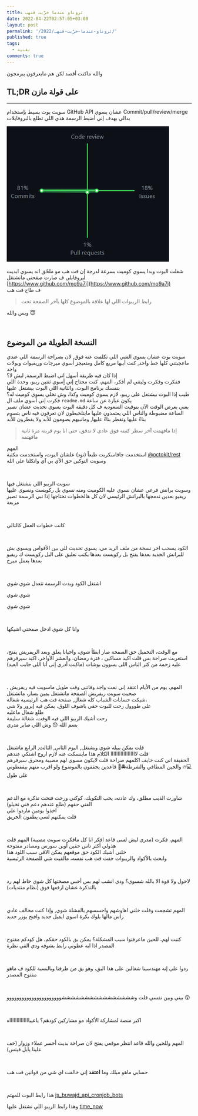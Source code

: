```yaml
---
title: ثروناو عندما خرّبت قتهب
date: 2022-04-22T02:57:05+03:00
layout: post
permalink: '/2022/ثروناو-عندما-خرّبت-قتهب/'
published: true
tags:
  - تقنية
comments: true
---
```


والله ماكنت أقصد لكن هم مايعرفون يبرمجون

## TL;DR على قولة مازن

---
سويت بوت بسيط بإستخدام GitHub API عشان يسوي Commit/pull/review/merge بدالي بهدف إني أضبط الرسمة هذي اللي تطلع بالبروفايلات

![x](/assets/files/image/Screenshot-2022-04-30-000843.png)

شغلت البوت وبدا يسوي كوميت بسرعة لدرجة إن قت هب مو ملحّق انه يسوي ابديت لبروفايلي ف صارت صفحتي ماتشتغل  
[https://www.github.com/mo9a7i](https://www.github.com/mo9a7i)  
ف طاح قت هب

> رابط الريبوات اللي لها علاقة بالموضوع كلها بآخر الصفحة تحت

وبس والله 😇

&nbsp;
&nbsp;

## النسخة الطويلة من الموضوع

سويت بوت عشان يسوي الشي اللي تكلمت عنه فوق, لان بصراحة الرسمة اللي عندي ماعجبتني كلها خط واحد, كنت أبيها مربع كامل ومتعيجز أسوي ميرجات وريفيوات وبولات واجد  
إذا كان فيه طريقة أسهل اني اضبط الرسمة, ليش لا؟  
ففكرت وفكرت وليتني لم أفكر، المهم، كنت محتاج إني أٍسوي ثنتين ريبو، وحدة اللي بتمسك برنامج البوت، والثانية اللي البوت بيشتغل عليها  
طيب إذا البوت بيشتغل على ريبو، لازم يسوي كوميت وكذا، وش نخلي يسوي كوميت له؟  
فكرت إني أسوي ملف ال `readme.md` يكون عبارة عن ساعة  
يعني يعرض الوقت الآن بتوقيت السعودية ف كل دقيقة البوت يسوي تحديث عشان تصير الساعة مضبوطة والناس اللي يعتمدون عليها مايتلخبطون لان تعرفون فيه ناس بتصوم بناءً عليها وتفطر بناءً عليها, ومانبيهم يصومون للأبد ولا يفطرون للأبد

> إذا مافهمت آخر سطر كتبته فوق عادي لا تدقق، حتى انا يوم قريته مرة ثانية مافهتمه

المهم  
استخدمت جافاسكربت طبعاً (نود) علشان البوت، واستخدمت مكتبة [@octokit/rest](https://www.npmjs.com/package/@octokit/rest) وسويت التوكين حق الآي بي آي واتكلنا على الله

&nbsp;

سويت الريبو اللي بنشتغل فيها  
وسويت برانش فرعي عشان نسوي عليه الكوميت ومنه نسوي بل ركويست ونسوي عليها ريفيو بعدين ندمجها بالبرانش الرئيسي
لان كل هالخطوات نحتاجها إذا نبي الرسمة تصير مربعة

&nbsp;

كانت خطوات العمل كالتالي

&nbsp;

الكود يسحب اخر نسخة من ملف الريد مي، يسوي تحديث للي بين الأقواس ويسوي بش للبرانش الجديد بعدها يفتح بل ركويست بعدها يكتب تعليق على البل ركويست ك ريفيو بعدها يعمل ميرج

&nbsp;

اشتغل الكود وبدت الرسمة تتعدل شوي شوي

شوي شوي

شوي شوي

&nbsp;

وانا كل شوي ادخل صفحتي اشيكها  

&nbsp;

مع الوقت، التحميل حق الصفحة صار ابطأ شوي، واحيانا يعلق وبعد الريفريش  يفتح، استغربت صراحة بس قلت اكيد مساكين ، فترة رمضان، والعشر الآواخر، اكيد سيرفرهم عليه زحمة من كثر الناس اللي يسوون بوشات (ماكنت أدري إني أنا اللي جايب العيد)

&nbsp;

المهم، يوم من الأيام اعتقد إني نمت واجد وفاتني وقت طويل ماسويت فيه ريفريش ، صحيت سويت ريفريش الصفحة ماتشتغل
يمين يسار، ماتشتغل  
شيكت حسابات الشباب كله شغال, صفحة قت هب الرئيسية شغالة،  
على طووول رحت للبوت حقي باشوف اللوق، يمكن فيه إيرور ولا شي  
طلع شغال ماعليه  
رحت أشيك الريبو اللي فيه الوقت، شغالة سليمة  
بسم الله 😯 وش اللي صاير مدري

&nbsp;

قلت يمكن يبيله شوي ويشتغل, اليوم الثاني, الثالث, الرابع ماشتغل  
قلت لاااااااااااااااااا الكلام هذا ماينسكت عنه لازم اروح اشتكي عندهم  
الحقيقة اني كنت خايف اكلمهم صراحة قلت لايكون مسوي لهم مصيبة ومحرق سيرفرهم 💻🔥 والحين المطافي والشرطة🚔🧯 قاعدين يحققون بالموضوع ولو اقرب منهم بيقفطوني على طول

&nbsp;

شاورت الذيب مطلق، وك عادته، يحب التكويك، كوكني ورحت فتحت تذكرة مع الدعم الفني حقهم (طلع عندهم دعم فني تخيلو)  
اخذوا يومين ماردوا علي  
قلت يمكنهم لسى يطفون الحريق

&nbsp;

المهم، فكرت (مدري ليش لسى قاعد افكر انا كل مافكرت سويت مصيبة) المهم قلت هذولي أكثر ناس حقين أوبن سورس ومصادر مفتوحة  
خلني أشيك الكود حق موقعهم يمكن الاقي سبب اللود هذا  
وابحث بالأكواد والريبوات حقت قت هب نفسه، مالقيت شي للصفحة الرئيسية

&nbsp;

لاحول ولا قوة الا بالله شسوي؟ ودي انشب لهم بس أحس مصختها كل شوي حاط لهم رد بالتذكرة عشان ارفعها فوق (نظام منتديات)

&nbsp;

المهم تشجعت وقلت خلني اهاوشهم واحسسهم بالفشلة شوي, وإذا كنت مخالف عادي راس مالها بلوك بكرة اسوي ايميل جديد وافتح يوزر جديد

&nbsp;

كتبت لهم، للحين ماعرفتوا سبب المشكلة؟ يمكن بق بالكود حقكم، هل كودكم مفتوح المصدر اذا ايه عطوني رابط بشوفه ودي القي نظرة

&nbsp;

ردوا علي إنه مهندسينا شغالين على هذا البق، وهو بق من طرفنا
وبالنسبة للكود ف ماهو مفتوح المصدر

&nbsp;

بيني وبين نفسي قلت
وششششششششششششششششوووووووووووووووووووووو 😲

&nbsp;

اكبر منصة لمشاركة الأكواد مو مشاركين كودهم؟ ياعيبااااااااااااااه

&nbsp;

المهم
وللحين والله قاعد انتظر موقعي يفتح لان صراحة بديت أخسر عملاء وزوار (خف علينا يابل قيتس)

&nbsp;

حسابي ماهو مبلك وما **اعتقد** إني خالفت اي شي من قوانين قت هب

&nbsp;
&nbsp;

هذا رابط البوت للمهتم
[js_buwajd_api_cronjob_bots](https://github.com/mo9a7i/js_buwajd_api_cronjob_bots)

وهذا رابط الريبو اللي نشتغل عليها
[time_now](https://github.com/6degrees/time_now)
